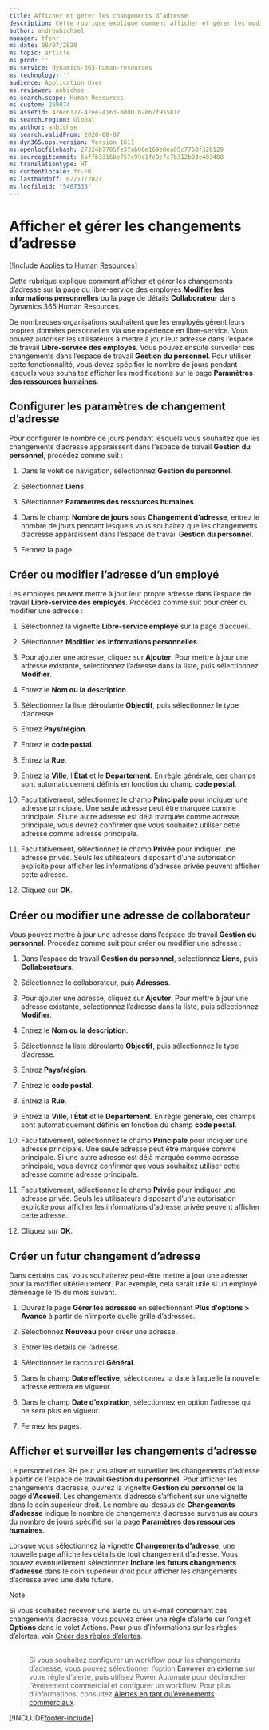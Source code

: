 ```yaml
---
title: Afficher et gérer les changements d’adresse
description: Cette rubrique explique comment afficher et gérer les modifications d’adresse dans Dynamics 365 Human Resources.
author: andreabichsel
manager: tfehr
ms.date: 08/07/2020
ms.topic: article
ms.prod: ''
ms.service: dynamics-365-human-resources
ms.technology: ''
audience: Application User
ms.reviewer: anbichse
ms.search.scope: Human Resources
ms.custom: 269074
ms.assetid: 426c6127-42ee-4163-8dd0-b2867f95581d
ms.search.region: Global
ms.author: anbichse
ms.search.validFrom: 2020-08-07
ms.dyn365.ops.version: Version 1611
ms.openlocfilehash: 27324b7705fe37ab00e169e8ea05c7768f32b120
ms.sourcegitcommit: 6affb3316be757c99e1fe9c7c7b312b93c483408
ms.translationtype: HT
ms.contentlocale: fr-FR
ms.lasthandoff: 02/17/2021
ms.locfileid: "5467335"
---
```

# <a name="view-and-manage-address-changes"></a>Afficher et gérer les changements d’adresse

[!include [Applies to Human Resources](../includes/applies-to-hr.md)]

Cette rubrique explique comment afficher et gérer les changements d’adresse sur la page du libre-service des employés **Modifier les informations personnelles** ou la page de détails **Collaborateur** dans Dynamics 365 Human Resources.

De nombreuses organisations souhaitent que les employés gèrent leurs propres données personnelles via une expérience en libre-service. Vous pouvez autoriser les utilisateurs à mettre à jour leur adresse dans l’espace de travail **Libre-service des employés**. Vous pouvez ensuite surveiller ces changements dans l’espace de travail **Gestion du personnel**. Pour utiliser cette fonctionnalité, vous devez spécifier le nombre de jours pendant lesquels vous souhaitez afficher les modifications sur la page **Paramètres des ressources humaines**.

## <a name="configure-address-change-parameters"></a>Configurer les paramètres de changement d’adresse

Pour configurer le nombre de jours pendant lesquels vous souhaitez que les changements d’adresse apparaissent dans l’espace de travail **Gestion du personnel**, procédez comme suit :

1. Dans le volet de navigation, sélectionnez **Gestion du personnel**.

2. Sélectionnez **Liens**.

3. Sélectionnez **Paramètres des ressources humaines**.

4. Dans le champ **Nombre de jours** sous **Changement d’adresse**, entrez le nombre de jours pendant lesquels vous souhaitez que les changements d’adresse apparaissent dans l’espace de travail **Gestion du personnel**.

5. Fermez la page.

## <a name="create-or-change-an-employee-address"></a>Créer ou modifier l’adresse d’un employé

Les employés peuvent mettre à jour leur propre adresse dans l’espace de travail **Libre-service des employés**. Procédez comme suit pour créer ou modifier une adresse :

1. Sélectionnez la vignette **Libre-service employé** sur la page d’accueil.

2. Sélectionnez **Modifier les informations personnelles**.

3. Pour ajouter une adresse, cliquez sur **Ajouter**. Pour mettre à jour une adresse existante, sélectionnez l’adresse dans la liste, puis sélectionnez **Modifier**.

4. Entrez le **Nom ou la description**.

5. Sélectionnez la liste déroulante **Objectif**, puis sélectionnez le type d’adresse.

6. Entrez **Pays/région**.

7. Entrez le **code postal**.

8. Entrez la **Rue**.

9. Entrez la **Ville**, l’**État** et le **Département**. En règle générale, ces champs sont automatiquement définis en fonction du champ **code postal**.

10. Facultativement, sélectionnez le champ **Principale** pour indiquer une adresse principale. Une seule adresse peut être marquée comme principale. Si une autre adresse est déjà marquée comme adresse principale, vous devrez confirmer que vous souhaitez utiliser cette adresse comme adresse principale.

11. Facultativement, sélectionnez le champ **Privée** pour indiquer une adresse privée. Seuls les utilisateurs disposant d’une autorisation explicite pour afficher les informations d’adresse privée peuvent afficher cette adresse.

12. Cliquez sur **OK**.

## <a name="create-or-change-a-worker-address"></a>Créer ou modifier une adresse de collaborateur

Vous pouvez mettre à jour une adresse dans l’espace de travail **Gestion du personnel**. Procédez comme suit pour créer ou modifier une adresse :

1. Dans l’espace de travail **Gestion du personnel**, sélectionnez **Liens**, puis **Collaborateurs**.

3. Sélectionnez le collaborateur, puis **Adresses**.

3. Pour ajouter une adresse, cliquez sur **Ajouter**. Pour mettre à jour une adresse existante, sélectionnez l’adresse dans la liste, puis sélectionnez **Modifier**.

4. Entrez le **Nom ou la description**.

5. Sélectionnez la liste déroulante **Objectif**, puis sélectionnez le type d’adresse.

6. Entrez **Pays/région**.

7. Entrez le **code postal**.

8. Entrez la **Rue**.

9. Entrez la **Ville**, l’**État** et le **Département**. En règle générale, ces champs sont automatiquement définis en fonction du champ **code postal**.

10. Facultativement, sélectionnez le champ **Principale** pour indiquer une adresse principale. Une seule adresse peut être marquée comme principale. Si une autre adresse est déjà marquée comme adresse principale, vous devrez confirmer que vous souhaitez utiliser cette adresse comme adresse principale.

11. Facultativement, sélectionnez le champ **Privée** pour indiquer une adresse privée. Seuls les utilisateurs disposant d’une autorisation explicite pour afficher les informations d’adresse privée peuvent afficher cette adresse.

12. Cliquez sur **OK**.
 
## <a name="create-a-future-change-for-an-address"></a>Créer un futur changement d’adresse

Dans certains cas, vous souhaiterez peut-être mettre à jour une adresse pour la modifier ultérieurement. Par exemple, cela serait utile si un employé déménage le 15 du mois suivant.

1. Ouvrez la page **Gérer les adresses** en sélectionnant **Plus d’options > Avancé** à partir de n’importe quelle grille d’adresses.

2. Sélectionnez **Nouveau** pour créer une adresse.

3. Entrer les détails de l’adresse.

4. Sélectionnez le raccourci **Général**.

5. Dans le champ **Date effective**, sélectionnez la date à laquelle la nouvelle adresse entrera en vigueur.

6. Dans le champ **Date d’expiration**, sélectionnez en option l’adresse qui ne sera plus en vigueur.

7. Fermez les pages.

## <a name="view-and-monitor-address-changes"></a>Afficher et surveiller les changements d’adresse

Le personnel des RH peut visualiser et surveiller les changements d’adresse à partir de l’espace de travail **Gestion du personnel**. Pour afficher les changements d’adresse, ouvrez la vignette **Gestion du personnel** de la page d’**Accueil**. Les changements d’adresse s’affichent sur une vignette dans le coin supérieur droit. Le nombre au-dessus de **Changements d’adresse** indique le nombre de changements d’adresse survenus au cours du nombre de jours spécifié sur la page **Paramètres des ressources humaines**. 

Lorsque vous sélectionnez la vignette **Changements d’adresse**, une nouvelle page affiche les détails de tout changement d’adresse. Vous pouvez éventuellement sélectionner **Inclure les futurs changements d’adresse** dans le coin supérieur droit pour afficher les changements d’adresse avec une date future.

> [!NOTE]
> Si vous souhaitez recevoir une alerte ou un e-mail concernant ces changements d’adresse, vous pouvez créer une règle d’alerte sur l’onglet **Options** dans le volet Actions. Pour plus d’informations sur les règles d’alertes, voir [Créer des règles d’alertes](https://docs.microsoft.com/dynamics365/fin-ops-core/fin-ops/get-started/create-alerts).<br><br>

> Si vous souhaitez configurer un workflow pour les changements d’adresse, vous pouvez sélectionner l’option **Envoyer en externe** sur votre règle d’alerte, puis utilisez Power Automate pour déclencher l’événement commercial et configurer un workflow. Pour plus d’informations, consultez [Alertes en tant qu’événements commerciaux](https://docs.microsoft.com/dynamics365/fin-ops-core/fin-ops/get-started/create-alerts#alerts-as-business-events).


[!INCLUDE[footer-include](../includes/footer-banner.md)]